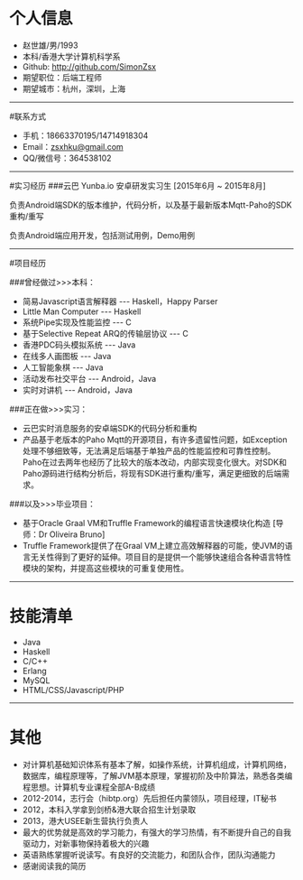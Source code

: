# 个人信息

- 赵世雄/男/1993 
- 本科/香港大学计算机科学系 
- Github: http://github.com/SimonZsx
- 期望职位：后端工程师
- 期望城市：杭州，深圳，上海

---
#联系方式
- 手机：18663370195/14714918304
- Email：zsxhku@gmail.com
- QQ/微信号：364538102

---
#实习经历
###云巴 Yunba.io 安卓研发实习生
[2015年6月 ~ 2015年8月]

负责Android端SDK的版本维护，代码分析，以及基于最新版本Mqtt-Paho的SDK重构/重写

负责Android端应用开发，包括测试用例，Demo用例

---
#项目经历

###曾经做过>>>本科：

- 简易Javascript语言解释器 --- Haskell，Happy Parser
- Little Man Computer --- Haskell
- 系统Pipe实现及性能监控 --- C
- 基于Selective Repeat ARQ的传输层协议 --- C
- 香港PDC码头模拟系统 --- Java
- 在线多人画图板 --- Java
- 人工智能象棋 --- Java
- 活动发布社交平台 --- Android，Java
- 实时对讲机 --- Android，Java

###正在做>>>实习：
- 云巴实时消息服务的安卓端SDK的代码分析和重构
- 产品基于老版本的Paho Mqtt的开源项目，有许多遗留性问题，如Exception处理不够细致等，无法满足后端基于单独产品的性能监控和可靠性控制。Paho在过去两年也经历了比较大的版本改动，内部实现变化很大。对SDK和Paho源码进行结构分析后，将现有SDK进行重构/重写，满足更细致的后端需求。

###以及>>>毕业项目：

- 基于Oracle Graal VM和Truffle Framework的编程语言快速模块化构造 [导师：Dr Oliveira Bruno]
- Truffle Framework提供了在Graal VM上建立高效解释器的可能，使JVM的语言无关性得到了更好的延伸。项目目的是提供一个能够快速组合各种语言特性模块的架构，并提高这些模块的可重复使用性。

---

# 技能清单

- Java
- Haskell
- C/C++
- Erlang
- MySQL
- HTML/CSS/Javascript/PHP

---

# 其他
- 对计算机基础知识体系有基本了解，如操作系统，计算机组成，计算机网络，数据库，编程原理等，了解JVM基本原理，掌握初阶及中阶算法，熟悉各类编程思想。计算机专业课程全部A-B成绩
- 2012-2014，志行会（hibtp.org）先后担任内蒙领队，项目经理，IT秘书
- 2012，本科入学拿到剑桥&港大联合招生计划录取
- 2013，港大USEE新生营执行负责人
- 最大的优势就是高效的学习能力，有强大的学习热情，有不断提升自己的自我驱动力，对新事物保持着极大的兴趣
- 英语熟练掌握听说读写。有良好的交流能力，和团队合作，团队沟通能力
- 感谢阅读我的简历
